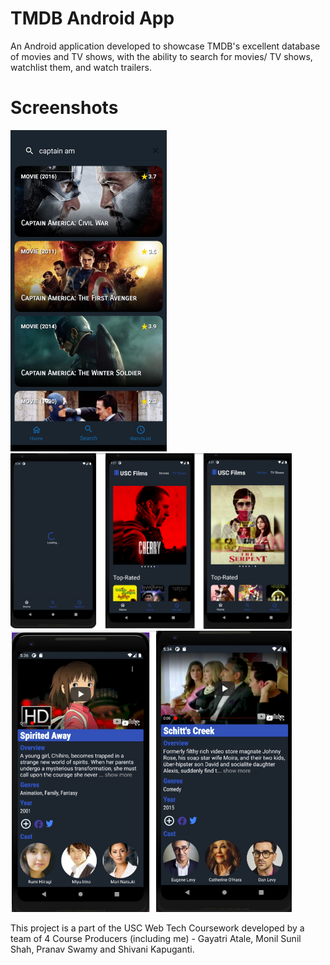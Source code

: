 # TMDB Android App

An Android application developed to showcase TMDB's excellent database of movies and TV shows, with the ability to search for movies/ TV shows, watchlist them, and watch trailers.

# Screenshots



<img src="https://github.com/pranavmswamy/tmdb-android-app/blob/main/screenshots/search_screen.jpg" width="250">

<img src="https://github.com/pranavmswamy/tmdb-android-app/blob/main/screenshots/main-screen.png" width="450">

<img src="https://github.com/pranavmswamy/tmdb-android-app/blob/main/screenshots/details-screen.png" width="450">


This project is a part of the USC Web Tech Coursework developed by a team of 4 Course Producers (including me) - Gayatri Atale, Monil Sunil Shah, Pranav Swamy and Shivani Kapuganti.